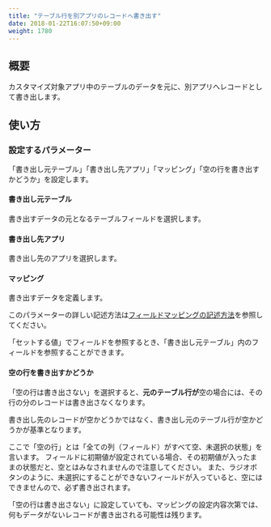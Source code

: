 ```yaml
---
title: "テーブル行を別アプリのレコードへ書き出す"
date: 2018-01-22T16:07:50+09:00
weight: 1780
---
```


## 概要

カスタマイズ対象アプリ中のテーブルのデータを元に、別アプリへレコードとして書き出します。

## 使い方

### 設定するパラメーター

「書き出し元テーブル」「書き出し先アプリ」「マッピング」「空の行を書き出すかどうか」を設定します。

#### 書き出し元テーブル

書き出すデータの元となるテーブルフィールドを選択します。

#### 書き出し先アプリ

書き出し先のアプリを選択します。

#### マッピング

書き出すデータを定義します。

このパラメーターの詳しい記述方法は[フィールドマッピングの記述方法](../../field_mapping/)を参照してください。

「セットする値」でフィールドを参照するとき、「書き出し元テーブル」内のフィールドを参照することができます。

#### 空の行を書き出すかどうか

「空の行は書き出さない」を選択すると、**元のテーブル行が**空の場合には、その行の分のレコードは書き出さなくなります。

書き出し先のレコードが空かどうかではなく、書き出し元のテーブル行が空かどうかが基準となります。

ここで「空の行」とは「全ての列（フィールド）がすべて空、未選択の状態」を言います。
フィールドに初期値が設定されている場合、その初期値が入ったままの状態だと、空とはみなされませんので注意してください。
また、ラジオボタンのように、未選択にすることができないフィールドが入っていると、空にはできませんので、必ず書き出されます。

「空の行は書き出さない」に設定していても、マッピングの設定内容次第では、
何もデータがないレコードが書き出される可能性は残ります。